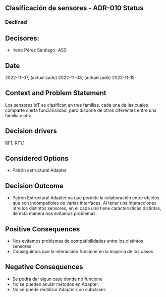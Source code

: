 

## Clasificación de sensores - ADR-010 Status

 ### Declined

## Decisores:

* Irene Pérez Santiago -ASS

## Date

2022-11-07, (actualizado) 2022-11-08,  (actualizado) 2022-11-15

## Context and Problem Statement

Los sensores IoT se clasifican en tres familias, cada una de las cuales comparte cierta funcionalidad, pero dispone de otras diferentes entre una familia y otra.

## Decision drivers

RF1, RF1.1 

## Considered Options

* Patrón estructural Adapter

## Decision Outcome

* Patrón Estructural Adapter ya que permite la colaboración entre objetos que son incompatibles de varias interfaces. Al tener una interacciones ntre los distintos sensores, en el cada uno tiene características distintas, de esta manera nos evitamos problemas.

## Positive Consequences
* Nos evitamos problemas de compatibilidades entre los distintos sensores
* Conseguimos que la interacción funcione en la mayoria de los casos
  

## Negative Consequences
* Se  podrá dar algun caso donde no funcione
* No se pueden anular métodos en Adapter.
* No se puede reutilizar Adapter con subclases
